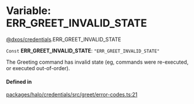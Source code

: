 # Variable: ERR\_GREET\_INVALID\_STATE

[@dxos/credentials](../modules/dxos_credentials.md).ERR_GREET_INVALID_STATE

 `Const` **ERR\_GREET\_INVALID\_STATE**: ``"ERR_GREET_INVALID_STATE"``

The Greeting command has invalid state (eg, commands were re-executed, or executed out-of-order).

#### Defined in

[packages/halo/credentials/src/greet/error-codes.ts:21](https://github.com/dxos/dxos/blob/main/packages/halo/credentials/src/greet/error-codes.ts#L21)
